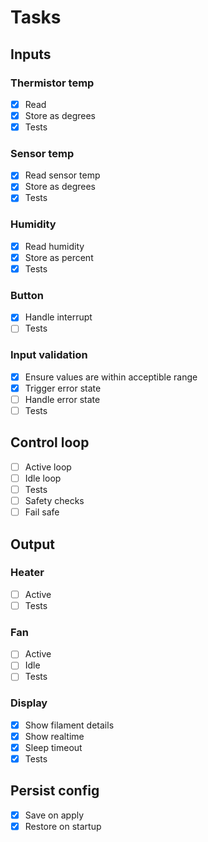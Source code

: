 # Tasks

## Inputs
### Thermistor temp
- [x] Read
- [x] Store as degrees
- [x] Tests
### Sensor temp
- [x] Read sensor temp
- [x] Store as degrees
- [x] Tests
### Humidity
- [x] Read humidity
- [x] Store as percent
- [x] Tests
### Button 
- [x] Handle interrupt
- [ ] Tests
### Input validation
- [x] Ensure values are within acceptible range
- [x] Trigger error state
- [ ] Handle error state
- [ ] Tests

## Control loop
- [ ] Active loop
- [ ] Idle loop
- [ ] Tests
- [ ] Safety checks
- [ ] Fail safe

## Output
### Heater
- [ ] Active
- [ ] Tests
### Fan
- [ ] Active
- [ ] Idle
- [ ] Tests
### Display
- [x] Show filament details
- [x] Show realtime
- [x] Sleep timeout
- [x] Tests

## Persist config
- [x] Save on apply
- [x] Restore on startup
